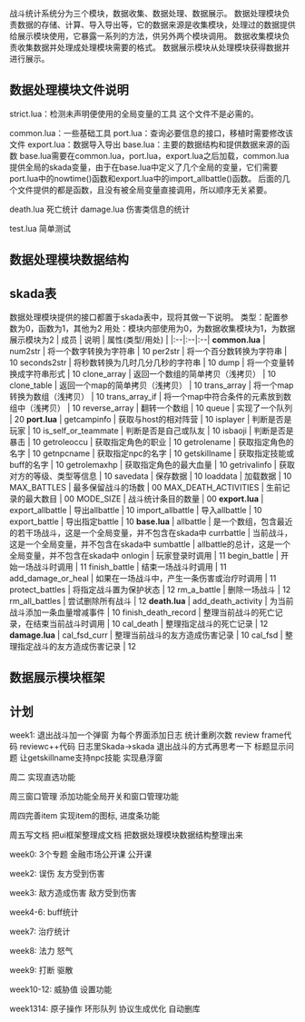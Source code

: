 战斗统计系统分为三个模块，数据收集、数据处理、数据展示。
数据处理模块负责数据的存储、计算、导入导出等，它的数据来源是收集模块，处理过的数据提供给展示模块使用，它暴露一系列的方法，供另外两个模块调用。
数据收集模块负责收集数据并处理成处理模块需要的格式。
数据展示模块从处理模块获得数据并进行展示。

## 数据处理模块文件说明
strict.lua：检测未声明便使用的全局变量的工具
这个文件不是必需的。

common.lua：一些基础工具
port.lua：查询必要信息的接口，移植时需要修改该文件
export.lua：数据导入导出
base.lua：主要的数据结构和提供数据来源的函数
base.lua需要在common.lua，port.lua，export.lua之后加载，common.lua提供全局的skada变量，由于在base.lua中定义了几个全局的变量，它们需要port.lua中的nowtime()函数和export.lua中的import_allbattle()函数。
后面的几个文件提供的都是函数，且没有被全局变量直接调用，所以顺序无关紧要。

death.lua
死亡统计
damage.lua
伤害类信息的统计

test.lua
简单测试

## 数据处理模块数据结构

## skada表
数据处理模块提供的接口都置于skada表中，现将其做一下说明。
类型：配置参数为0，函数为1，其他为2
用处：模块内部使用为0，为数据收集模块为1，为数据展示模块为2
| 成员 | 说明 | 属性(类型/用处) |
|:--|:--|:--|
**common.lua** |
num2str | 将一个数字转换为字符串 | 10
per2str | 将一个百分数转换为字符串 | 10
seconds2str | 将秒数转换为几时几分几秒的字符串 | 10
dump | 将一个变量转换成字符串形式 | 10
clone_array | 返回一个数组的简单拷贝（浅拷贝） | 10
clone_table | 返回一个map的简单拷贝（浅拷贝） | 10
trans_array | 将一个map转换为数组（浅拷贝） | 10
trans_array_if | 将一个map中符合条件的元素放到数组中（浅拷贝） | 10
reverse_array | 翻转一个数组 | 10
queue | 实现了一个队列 | 20
**port.lua** |
getcampinfo | 获取与host的相对阵营 | 10
isplayer | 判断是否是玩家 | 10
is_self_or_teammate | 判断是否是自己或队友 | 10
isbaoji | 判断是否是暴击 | 10
getroleoccu | 获取指定角色的职业 | 10
getrolename | 获取指定角色的名字 | 10
getnpcname | 获取指定npc的名字 | 10
getskillname | 获取指定技能或buff的名字 | 10
getrolemaxhp | 获取指定角色的最大血量 | 10
getrivalinfo | 获取对方的等级、类型等信息 | 10
savedata | 保存数据 | 10
loaddata | 加载数据 | 10
MAX_BATTLES | 最多保留战斗的场数 | 00
MAX_DEATH_ACTIVITIES | 生前记录的最大数目 | 00
MODE_SIZE | 战斗统计条目的数量 | 00
**export.lua** |
export_allbattle | 导出allbattle | 10
import_allbattle | 导入allbattle | 10
export_battle | 导出指定battle | 10
**base.lua** |
allbattle | 是一个数组，包含最近的若干场战斗，这是一个全局变量，并不包含在skada中
currbattle | 当前战斗，这是一个全局变量，并不包含在skada中
sumbattle | allbattle的总计，这是一个全局变量，并不包含在skada中
onlogin | 玩家登录时调用 | 11
begin_battle | 开始一场战斗时调用 | 11
finish_battle | 结束一场战斗时调用 | 11
add_damage_or_heal | 如果在一场战斗中，产生一条伤害或治疗时调用 | 11
protect_battles | 将指定战斗置为保护状态 | 12
rm_a_battle | 删除一场战斗 | 12
rm_all_battles | 尝试删除所有战斗 | 12
**death.lua** |
add_death_activity | 为当前战斗添加一条血量增减事件 | 10
finish_death_record | 整理当前战斗的死亡记录，在结束当前战斗时调用 | 10
cal_death | 整理指定战斗的死亡记录 | 12
**damage.lua** |
cal_fsd_curr | 整理当前战斗的友方造成伤害记录 | 10
cal_fsd | 整理指定战斗的友方造成伤害记录 | 12

## 数据展示模块框架

## 计划
week1:
退出战斗加一个弹窗
为每个界面添加日志 统计重刷次数
review frame代码
reviewc++代码 日志里Skada->skada
退出战斗的方式再思考一下
标题显示问题
让getskillname支持npc技能
实现悬浮窗

周二
实现直选功能

周三窗口管理
添加功能全局开关和窗口管理功能

周四完善item
实现item的图标, 进度条功能

周五写文档
把ui框架整理成文档
把数据处理模块数据结构整理出来

week0:
3个专题
金融市场公开课
公开课

week2:
误伤
友方受到伤害

week3:
敌方造成伤害
敌方受到伤害

week4-6:
buff统计

week7:
治疗统计

week8:
法力
怒气

week9:
打断
驱散

week10-12:
威胁值
设置功能

week1314:
原子操作
环形队列
协议生成优化
自动删库
